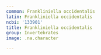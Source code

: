 ```yaml
---
common: Frankliniella occidentalis
latin: Frankliniella occidentalis
ncbi: '133901'
title: Frankliniella occidentalis
group: Invertebrates
image: .na.character

---
```


